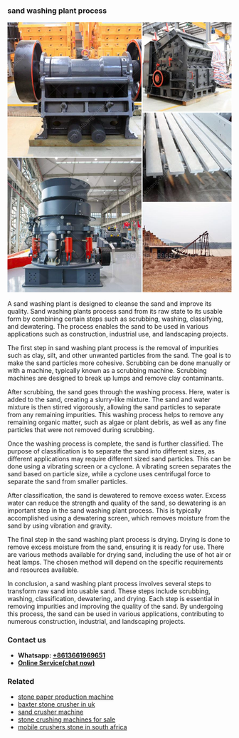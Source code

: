 <h3>sand washing plant process</h3><img src='1706754148.jpg' alt=''><p>A sand washing plant is designed to cleanse the sand and improve its quality. Sand washing plants process sand from its raw state to its usable form by combining certain steps such as scrubbing, washing, classifying, and dewatering. The process enables the sand to be used in various applications such as construction, industrial use, and landscaping projects.</p><p>The first step in sand washing plant process is the removal of impurities such as clay, silt, and other unwanted particles from the sand. The goal is to make the sand particles more cohesive. Scrubbing can be done manually or with a machine, typically known as a scrubbing machine. Scrubbing machines are designed to break up lumps and remove clay contaminants.</p><p>After scrubbing, the sand goes through the washing process. Here, water is added to the sand, creating a slurry-like mixture. The sand and water mixture is then stirred vigorously, allowing the sand particles to separate from any remaining impurities. This washing process helps to remove any remaining organic matter, such as algae or plant debris, as well as any fine particles that were not removed during scrubbing.</p><p>Once the washing process is complete, the sand is further classified. The purpose of classification is to separate the sand into different sizes, as different applications may require different sized sand particles. This can be done using a vibrating screen or a cyclone. A vibrating screen separates the sand based on particle size, while a cyclone uses centrifugal force to separate the sand from smaller particles.</p><p>After classification, the sand is dewatered to remove excess water. Excess water can reduce the strength and quality of the sand, so dewatering is an important step in the sand washing plant process. This is typically accomplished using a dewatering screen, which removes moisture from the sand by using vibration and gravity.</p><p>The final step in the sand washing plant process is drying. Drying is done to remove excess moisture from the sand, ensuring it is ready for use. There are various methods available for drying sand, including the use of hot air or heat lamps. The chosen method will depend on the specific requirements and resources available.</p><p>In conclusion, a sand washing plant process involves several steps to transform raw sand into usable sand. These steps include scrubbing, washing, classification, dewatering, and drying. Each step is essential in removing impurities and improving the quality of the sand. By undergoing this process, the sand can be used in various applications, contributing to numerous construction, industrial, and landscaping projects.</p><h3>Contact us</h3><ul><li><strong>Whatsapp:&nbsp;<a href="https://wa.me/8613661969651">+8613661969651</a></strong></li><li><a href="https://swt.shibang-china.com/?git&amp;zhl&amp;sand washing plant process"><strong>Online Service(chat now)</strong></a></li></ul><h3>Related</h3><ul><li><a href='stone paper production machine.md'>stone paper production machine</a></li><li><a href='baxter stone crusher in uk.md'>baxter stone crusher in uk</a></li><li><a href='sand crusher machine.md'>sand crusher machine</a></li><li><a href='stone crushing machines for sale.md'>stone crushing machines for sale</a></li><li><a href='mobile crushers stone in south africa.md'>mobile crushers stone in south africa</a></li></ul>